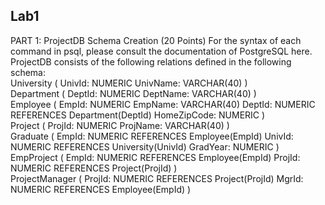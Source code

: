 ## Lab1
PART 1: ProjectDB Schema Creation (20 Points)
For the syntax of each command in psql, please consult the documentation of PostgreSQL here. ProjectDB consists of the following relations defined in the following schema:<br />
University (
UnivId: NUMERIC
UnivName: VARCHAR(40) )<br />
Department (
DeptId: NUMERIC
DeptName: VARCHAR(40) )<br />
Employee (
EmpId: NUMERIC
EmpName: VARCHAR(40)
DeptId: NUMERIC REFERENCES Department(DeptId) HomeZipCode: NUMERIC
) <br />Project (
ProjId: NUMERIC
ProjName: VARCHAR(40) )<br />
Graduate (
EmpId: NUMERIC REFERENCES Employee(EmpId) UnivId: NUMERIC REFERENCES University(UnivId) GradYear: NUMERIC
) <br /> EmpProject (
EmpId: NUMERIC REFERENCES Employee(EmpId)
ProjId: NUMERIC REFERENCES Project(ProjId) ) <br />
ProjectManager (
ProjId: NUMERIC REFERENCES Project(ProjId) MgrId: NUMERIC REFERENCES Employee(EmpId)
)
